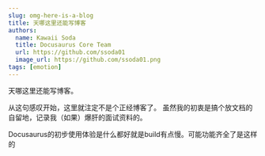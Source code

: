 ```yaml
---
slug: omg-here-is-a-blog
title: 天哪这里还能写博客
authors:
  name: Kawaii Soda
  title: Docusaurus Core Team
  url: https://github.com/ssoda01
  image_url: https://github.com/ssoda01.png
tags: [emotion]
---
```


天哪这里还能写博客。

从这句感叹开始，这里就注定不是个正经博客了。
虽然我的初衷是搞个放文档的自留地，记录我（如果）爆肝的面试资料的。

Docusaurus的初步使用体验是什么都好就是build有点慢。可能功能齐全了是这样的